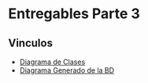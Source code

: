 # Entregables Parte 3
## Vinculos
- [Diagrama de Clases](https://online.visual-paradigm.com/share.jsp?id=313731303939372d31)
- [Diagrama Generado de la BD](https://dbdiagram.io/d/61881e19d5d522682dfc7350)

